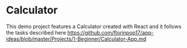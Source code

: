 # Calculator
This demo project features a Calculator created with React and it follows the tasks described here https://github.com/florinpop17/app-ideas/blob/master/Projects/1-Beginner/Calculator-App.md

